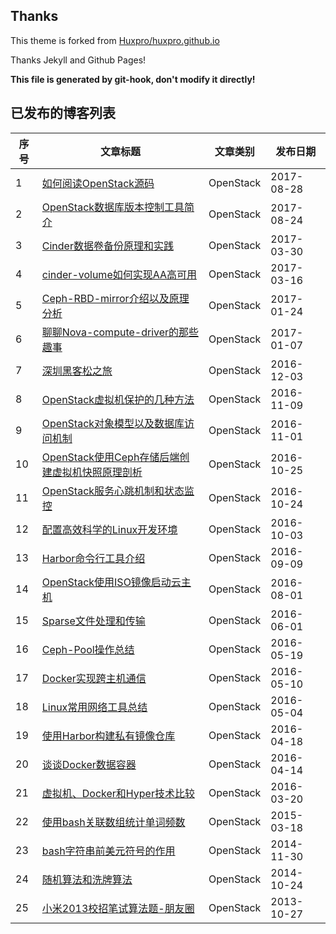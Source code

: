 ## Thanks

This theme is forked from [Huxpro/huxpro.github.io](https://github.com/Huxpro/huxpro.github.io)

Thanks Jekyll and Github Pages!

**This file is generated by git-hook, don't modify it directly!**

## 已发布的博客列表

|序号|文章标题|文章类别|发布日期|
|----|----|----|----|
|1|[如何阅读OpenStack源码](http://int32bit.me/2017/08/28/如何阅读OpenStack源码)|OpenStack|2017-08-28|
|2|[OpenStack数据库版本控制工具简介](http://int32bit.me/2017/08/24/OpenStack数据库版本控制工具简介)|OpenStack|2017-08-24|
|3|[Cinder数据卷备份原理和实践](http://int32bit.me/2017/03/30/Cinder数据卷备份原理和实践)|OpenStack|2017-03-30|
|4|[cinder-volume如何实现AA高可用](http://int32bit.me/2017/03/16/cinder-volume如何实现AA高可用)|OpenStack|2017-03-16|
|5|[Ceph-RBD-mirror介绍以及原理分析](http://int32bit.me/2017/01/24/Ceph-RBD-mirror介绍以及原理分析)|OpenStack|2017-01-24|
|6|[聊聊Nova-compute-driver的那些趣事](http://int32bit.me/2017/01/07/聊聊Nova-compute-driver的那些趣事)|OpenStack|2017-01-07|
|7|[深圳黑客松之旅](http://int32bit.me/2016/12/03/深圳黑客松之旅)|OpenStack|2016-12-03|
|8|[OpenStack虚拟机保护的几种方法](http://int32bit.me/2016/11/09/OpenStack虚拟机保护的几种方法)|OpenStack|2016-11-09|
|9|[OpenStack对象模型以及数据库访问机制](http://int32bit.me/2016/11/01/OpenStack对象模型以及数据库访问机制)|OpenStack|2016-11-01|
|10|[OpenStack使用Ceph存储后端创建虚拟机快照原理剖析](http://int32bit.me/2016/10/25/OpenStack使用Ceph存储后端创建虚拟机快照原理剖析)|OpenStack|2016-10-25|
|11|[OpenStack服务心跳机制和状态监控](http://int32bit.me/2016/10/24/OpenStack服务心跳机制和状态监控)|OpenStack|2016-10-24|
|12|[配置高效科学的Linux开发环境](http://int32bit.me/2016/10/03/配置高效科学的Linux开发环境)|OpenStack|2016-10-03|
|13|[Harbor命令行工具介绍](http://int32bit.me/2016/09/09/Harbor命令行工具介绍)|OpenStack|2016-09-09|
|14|[OpenStack使用ISO镜像启动云主机](http://int32bit.me/2016/08/01/OpenStack使用ISO镜像启动云主机)|OpenStack|2016-08-01|
|15|[Sparse文件处理和传输](http://int32bit.me/2016/06/01/Sparse文件处理和传输)|OpenStack|2016-06-01|
|16|[Ceph-Pool操作总结](http://int32bit.me/2016/05/19/Ceph-Pool操作总结)|OpenStack|2016-05-19|
|17|[Docker实现跨主机通信](http://int32bit.me/2016/05/10/Docker实现跨主机通信)|OpenStack|2016-05-10|
|18|[Linux常用网络工具总结](http://int32bit.me/2016/05/04/Linux常用网络工具总结)|OpenStack|2016-05-04|
|19|[使用Harbor构建私有镜像仓库](http://int32bit.me/2016/04/18/使用Harbor构建私有镜像仓库)|OpenStack|2016-04-18|
|20|[谈谈Docker数据容器](http://int32bit.me/2016/04/14/谈谈Docker数据容器)|OpenStack|2016-04-14|
|21|[虚拟机、Docker和Hyper技术比较](http://int32bit.me/2016/03/20/虚拟机、Docker和Hyper技术比较)|OpenStack|2016-03-20|
|22|[使用bash关联数组统计单词频数](http://int32bit.me/2015/03/18/使用bash关联数组统计单词频数)|OpenStack|2015-03-18|
|23|[bash字符串前美元符号的作用](http://int32bit.me/2014/11/30/bash字符串前美元符号的作用)|OpenStack|2014-11-30|
|24|[随机算法和洗牌算法](http://int32bit.me/2014/10/24/随机算法和洗牌算法)|OpenStack|2014-10-24|
|25|[小米2013校招笔试算法题-朋友圈](http://int32bit.me/2013/10/27/小米2013校招笔试算法题-朋友圈)|OpenStack|2013-10-27|
